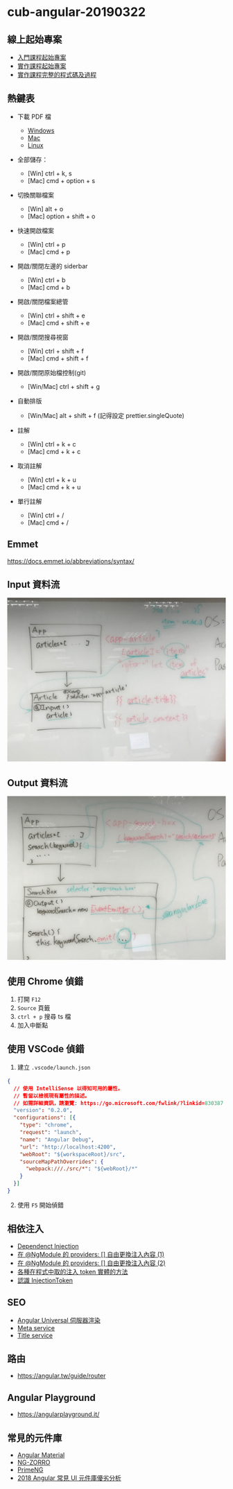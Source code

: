 # cub-angular-20190322

## 線上起始專案

- [入門課程起始專案](https://stackblitz.com/edit/cub-angular-20190322)
- [實作課程起始專案](https://stackblitz.com/edit/cub-angular-20190323)
- [實作課程完整的程式碼及過程](https://github.com/wellwind/angular-realworld-basic)

## 熱鍵表

- 下載 PDF 檔
    - [Windows](https://code.visualstudio.com/shortcuts/keyboard-shortcuts-windows.pdf)
    - [Mac](https://code.visualstudio.com/shortcuts/keyboard-shortcuts-macos.pdf)
    - [Linux](https://code.visualstudio.com/shortcuts/keyboard-shortcuts-linux.pdf)

- 全部儲存：
    - [Win] ctrl + k, s
    - [Mac] cmd + option + s

- 切換關聯檔案
    - [Win] alt + o
    - [Mac] option + shift + o

- 快速開啟檔案
    - [Win] ctrl + p
    - [Mac] cmd + p

- 開啟/關閉左邊的 siderbar
    - [Win] ctrl + b
    - [Mac] cmd + b

- 開啟/關閉檔案總管
    - [Win] ctrl + shift + e
    - [Mac] cmd + shift + e

- 開啟/關閉搜尋視窗
    - [Win] ctrl + shift + f
    - [Mac] cmd + shift + f

- 開啟/關閉原始檔控制(git)
    - [Win/Mac] ctrl + shift + g

- 自動排版
    - [Win/Mac] alt + shift + f (記得設定 prettier.singleQuote)

- 註解
    - [Win] ctrl + k + c
    - [Mac] cmd + k + c

- 取消註解
    - [Win] ctrl + k + u
    - [Mac] cmd + k + u

- 單行註解
    - [Win] ctrl + /
    - [Mac] cmd + /

## Emmet

https://docs.emmet.io/abbreviations/syntax/

## Input 資料流

![Input 資料流](images/input-flow.jpg)

## Output 資料流

![Output 資料流](images/output-flow.jpg)

## 使用 Chrome 偵錯

1. 打開 `F12`
2. `Source` 頁籤
3. `ctrl + p` 搜尋 ts 檔
4. 加入中斷點

## 使用 VSCode 偵錯

1. 建立 `.vscode/launch.json`

```json
{
  // 使用 IntelliSense 以得知可用的屬性。
  // 暫留以檢視現有屬性的描述。
  // 如需詳細資訊，請瀏覽: https://go.microsoft.com/fwlink/?linkid=830387
  "version": "0.2.0",
  "configurations": [{
    "type": "chrome",
    "request": "launch",
    "name": "Angular Debug",
    "url": "http://localhost:4200",
    "webRoot": "${workspaceRoot}/src",
    "sourceMapPathOverrides": {
      "webpack:///./src/*": "${webRoot}/*"
    }
  }]
}
```

2. 使用 `F5` 開始偵錯

## 相依注入

- [Dependenct Injection](https://angular.tw/guide/dependency-injection)
- [在 @NgModule 的 providers: [] 自由更換注入內容 (1)](https://wellwind.idv.tw/blog/2018/11/04/mastering-angular-20-ngmodule-providers/)
- [在 @NgModule 的 providers: [] 自由更換注入內容 (2)](https://wellwind.idv.tw/blog/2018/11/05/mastering-angular-21-ngmodule-providers-2/)
- [各種在程式中取的注入 token 實體的方法](https://wellwind.idv.tw/blog/2018/11/06/mastering-angular-22-get-injection-tokens/)
- [認識 InjectionToken](https://wellwind.idv.tw/blog/2018/11/07/mastering-angular-23-injection-tokens/)

## SEO

- [Angular Universal 伺服器渲染](https://angular.tw/guide/universal)
- [Meta service](https://angular.tw/api/platform-browser/Meta)
- [Title service](https://angular.tw/api/platform-browser/Title)

## 路由

- https://angular.tw/guide/router

## Angular Playground

- https://angularplayground.it/

## 常見的元件庫

- [Angular Material](https://material.angular.io/)
- [NG-ZORRO](https://ng.ant.design/)
- [PrimeNG](https://www.primefaces.org/primeng/#/)
- [2018 Angular 常見 UI 元件庫優劣分析](https://paper.dropbox.com/doc/2018-Angular-UI--AaHaO5We9qbVtXgTKej2eYRDAg-Aqux6NlQXf39u0ax4Nrjo)